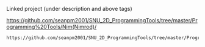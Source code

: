 
Linked project (under description and above tags)

https://github.com/seanpm2001/SNU_2D_ProgrammingTools/tree/master/Programming%20Tools/Nim(Nimrod)/

```
https://github.com/seanpm2001/SNU_2D_ProgrammingTools/tree/master/Programming%20Tools/Nim(Nimrod)/
```
